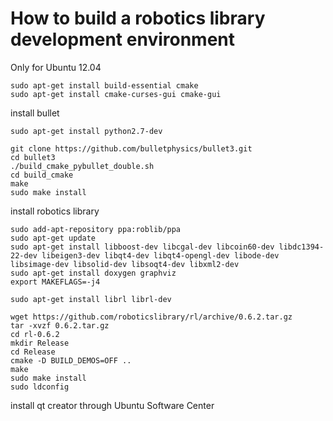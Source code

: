 # How to build a robotics library development environment

Only for Ubuntu 12.04
```
sudo apt-get install build-essential cmake
sudo apt-get install cmake-curses-gui cmake-gui
```

install bullet
```
sudo apt-get install python2.7-dev

git clone https://github.com/bulletphysics/bullet3.git
cd bullet3
./build_cmake_pybullet_double.sh
cd build_cmake
make
sudo make install
```

install robotics library
```
sudo add-apt-repository ppa:roblib/ppa
sudo apt-get update
sudo apt-get install libboost-dev libcgal-dev libcoin60-dev libdc1394-22-dev libeigen3-dev libqt4-dev libqt4-opengl-dev libode-dev libsimage-dev libsolid-dev libsoqt4-dev libxml2-dev
sudo apt-get install doxygen graphviz
export MAKEFLAGS=-j4

sudo apt-get install librl librl-dev

wget https://github.com/roboticslibrary/rl/archive/0.6.2.tar.gz
tar -xvzf 0.6.2.tar.gz
cd rl-0.6.2
mkdir Release
cd Release
cmake -D BUILD_DEMOS=OFF ..
make
sudo make install
sudo ldconfig
```

install qt creator through Ubuntu Software Center

